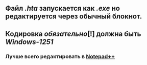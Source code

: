 ## Файл *.hta* запускается как *.exe* но редактируется через обычный блокнот.
## Кодировка *обязательно*[!] должна быть *Windows-1251*
### Лучше всего редактировать в [Notepad++](https://notepad-plus-plus.org/downloads/v7.7.1/)
